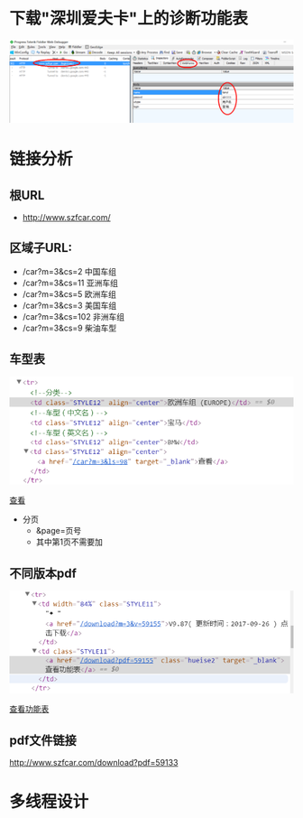 
# 下载"深圳爱夫卡"上的诊断功能表

![](./img/POST数据分析.png)


# 链接分析

## 根URL

- http://www.szfcar.com/

## 区域子URL:

- /car?m=3&cs=2   中国车组
- /car?m=3&cs=11  亚洲车组
- /car?m=3&cs=5   欧洲车组
- /car?m=3&cs=3   美国车组
- /car?m=3&cs=102 非洲车组
- /car?m=3&cs=9   柴油车型


## 车型表


![](./img/车型表.png)

<a href="/car?m=3&amp;ls=22" target="_blank">查看</a>

- 分页
    - &page=页号
    - 其中第1页不需要加


## 不同版本pdf

![](./img/不同版本.png)

<a href="/download?pdf=59133" class="hueise2" target="_blank">查看功能表</a>


## pdf文件链接
http://www.szfcar.com/download?pdf=59133



# 多线程设计






